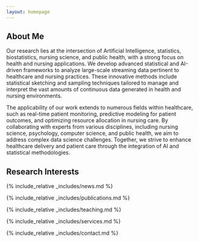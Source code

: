 ```yaml
---
layout: homepage
---
```


## About Me

Our research lies at the intersection of Artificial Intelligence, statistics, biostatistics, nursing science, and public health, with a strong focus on health and nursing applications. We develop advanced statistical and AI-driven frameworks to analyze large-scale streaming data pertinent to healthcare and nursing practices. These innovative methods include statistical sketching and sampling techniques tailored to manage and interpret the vast amounts of continuous data generated in health and nursing environments.

The applicability of our work extends to numerous fields within healthcare, such as real-time patient monitoring, predictive modeling for patient outcomes, and optimizing resource allocation in nursing care. By collaborating with experts from various disciplines, including nursing science, psychology, computer science, and public health, we aim to address complex data science challenges. Together, we strive to enhance healthcare delivery and patient care through the integration of AI and statistical methodologies.

## Research Interests



{% include_relative _includes/news.md %}

{% include_relative _includes/publications.md %}

{% include_relative _includes/teaching.md %}

{% include_relative _includes/services.md %}

{% include_relative _includes/contact.md %}
